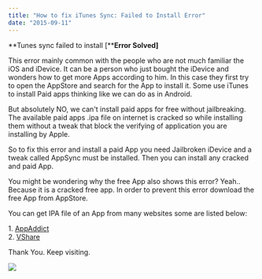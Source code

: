 ```yaml
---
title: "How to fix iTunes Sync: Failed to Install Error"
date: "2015-09-11"
---
```


**Tunes sync failed to install \[****Error Solved\]**

This error mainly common with the people who are not much familiar the iOS and iDevice. It can be a person who just bought the iDevice and wonders how to get more Apps according to him. In this case they first try to open the AppStore and search for the App to install it. Some use iTunes to install Paid apps thinking like we can do as in Android.

But absolutely NO, we can't install paid apps for free without jailbreaking. The available paid apps .ipa file on internet is cracked so while installing them without a tweak that block the verifying of application you are installing by Apple.

So to fix this error and install a paid App you need Jailbroken iDevice and a tweak called AppSync must be installed. Then you can install any cracked and paid App.

You might be wondering why the free App also shows this error? Yeah.. Because it is a cracked free app. In order to prevent this error download the free App from AppStore.

You can get IPA file of an App from many websites some are listed below:

1\. [AppAddict](http://www.appaddict.org/)  
2\. [VShare](http://vshare.com/)

Thank You. Keep visiting.

 [![](/posts/2015/09/images/IMG_20150911_171729.jpg)](http://lh3.googleusercontent.com/-SlXppCWGq6w/VfLi-_9c3qI/AAAAAAAAAWs/wG5u6sGnlT0/s1600/IMG_20150911_171729.jpg)
